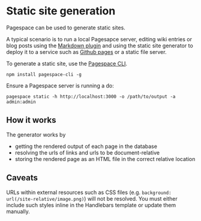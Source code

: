 # Static site generation

Pagespace can be used to generate static sites.

A typical scenario is to run a local Pagesapce server, editing wiki entries or blog posts using the 
[Markdown plugin](https://github.com/pagespace/pagespace-markdown) and using the static site generator to deploy it 
to a service such as [Github pages](https://pages.github.com/) or a static file  server.

To generate a static site, use the [Pagespace CLI](https://github.com/pagespace/pagespace-cli).

```
npm install pagespace-cli -g
```

Ensure a Pagespace server is running a do:

```
pagespace static -h http://localhost:3000 -o /path/to/output -a admin:admin
```

## How it works

The generator works by
 * getting the rendered output of each page in the database
 * resolving the urls of links and urls to be document-relative
 * storing the rendered page as an HTML file in the correct relative location
 
## Caveats

URLs within external resources such as CSS files (e.g. `background: url(/site-relative/image.png)`) will not be resolved.
You must either include such styles inline in the Handlebars template or update them manually.

